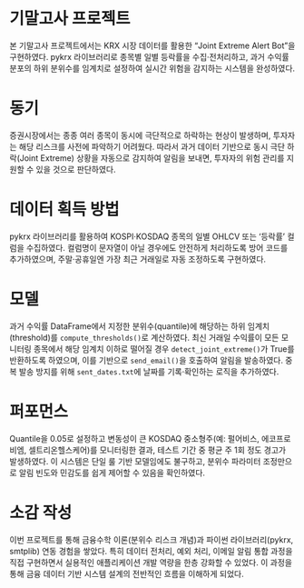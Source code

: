 # 기말고사 프로젝트  
본 기말고사 프로젝트에서는 KRX 시장 데이터를 활용한 “Joint Extreme Alert Bot”을 구현하였다. pykrx 라이브러리로 종목별 일별 등락률을 수집·전처리하고, 과거 수익률 분포의 하위 분위수를 임계치로 설정하여 실시간 위험을 감지하는 시스템을 완성하였다.

# 동기  
증권시장에서는 종종 여러 종목이 동시에 극단적으로 하락하는 현상이 발생하며, 투자자는 해당 리스크를 사전에 파악하기 어려웠다. 따라서 과거 데이터 기반으로 동시 극단 하락(Joint Extreme) 상황을 자동으로 감지하여 알림을 보내면, 투자자의 위험 관리를 지원할 수 있을 것으로 판단하였다.

# 데이터 획득 방법  
pykrx 라이브러리를 활용하여 KOSPI·KOSDAQ 종목의 일별 OHLCV 또는 ‘등락률’ 컬럼을 수집하였다. 컬럼명이 문자열이 아닐 경우에도 안전하게 처리하도록 방어 코드를 추가하였으며, 주말·공휴일엔 가장 최근 거래일로 자동 조정하도록 구현하였다.

# 모델  
과거 수익률 DataFrame에서 지정한 분위수(quantile)에 해당하는 하위 임계치(threshold)를 `compute_thresholds()`로 계산하였다. 최신 거래일 수익률이 모든 모니터링 종목에서 해당 임계치 이하로 떨어질 경우 `detect_joint_extreme()`가 True를 반환하도록 하였으며, 이를 기반으로 `send_email()`을 호출하여 알림을 발송하였다. 중복 발송 방지를 위해 `sent_dates.txt`에 날짜를 기록·확인하는 로직을 추가하였다.

# 퍼포먼스  
Quantile을 0.05로 설정하고 변동성이 큰 KOSDAQ 중소형주(예: 펄어비스, 에코프로비엠, 셀트리온헬스케어)를 모니터링한 결과, 테스트 기간 중 평균 주 1회 정도 경고가 발생하였다. 이 시스템은 단일 룰 기반 모델임에도 불구하고, 분위수 파라미터 조정만으로 알림 빈도와 민감도를 쉽게 제어할 수 있음을 확인하였다.

# 소감 작성  
이번 프로젝트를 통해 금융수학 이론(분위수 리스크 개념)과 파이썬 라이브러리(pykrx, smtplib) 연동 경험을 쌓았다. 특히 데이터 전처리, 예외 처리, 이메일 알림 통합 과정을 직접 구현하면서 실용적인 애플리케이션 개발 역량을 한층 강화할 수 있었다. 이 과정을 통해 금융 데이터 기반 시스템 설계의 전반적인 흐름을 이해하게 되었다.  
